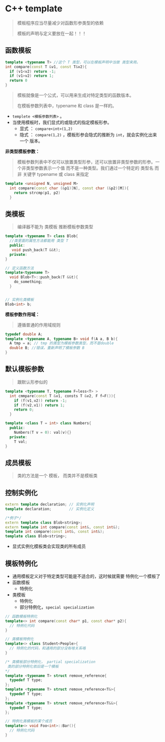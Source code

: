 # C++ template



> 模板程序应当尽量减少对函数形参类型的依赖
>
> 模板的声明与定义要放在一起！！！



## 函数模板

```c++
template <typename T> //这个 T 类型，可以在模板声明中当做 类型来用。
int compare(const T &v1, const T&v2){
  if (v1<v2) return -1;
  if (v1>v2) return 1;
  return 0
}
```

> 模板就像是一个公式，可以用来生成对特定类型的函数版本。
>
> 在模板参数列表中，typename 和 class 是一样的。



* `templete <模板参数列表>` 。
* 当使用模板时，我们显式的或隐式的指定模板形参。
  * 显式 ： `compare<int>(1,2)` 
  * 隐式 ： `compare(1,2)` ，模板形参会隐式的推断为 `int`，就会实例化出来一个 版本。



**非类型模板参数：** 

> 模板参数列表中不仅可以放置类型形参，还可以放置非类型参数的形参。一个非类型参数表示一个值 而不是一种类型。我们通过一个特定的 类型名 而非 关键字 typename 或 class 来指定

```c++
template <unsigned N, unsigned M>
  int compare(const char (&p1)[N], const char (&p2)[M]){
    return strcmp(p1, p2)
  }
```



## 类模板

> 编译器不能为 类模板 推断模板参数类型

```c++
template <typename T> class Blob{
  //类里面的属性方法都能用 类型 T
  public:
   void push_back(T &&t);
  private:
}

// 定义函数方法
template<typename T>
  void Blob<T>::push_back(T &&t){
    do_something;
  }


// 实例化类模板
Blob<int> b;
```



**模板参数作用域：**

> 遵循普通的作用域规则

```c++
typedef double A;
template <typename A, typename B> void f(A a, B b){
  A tmp = a; // tmp 的类型为模板参数类型，而不是double
  double B; //错误，重新声明了模板参数 B
}
```





## 默认模板参数

> 跟默认形参似的

```c++
template <typename T, typename F=less<T> >
  int cmmpare(const T &v1, consts T &v2, F f=F()){
    if (f(v1,v2)) return -1;
    if (f(v2,v1)) return 1;
    return 0;
  }

template <class T = int> class Numbers{
  public:
    Numbers(T v = 0): val(v){}
  private:
    T val;
}
```



## 成员模板

> 类的方法是一个 模板， 而类并不是模板类



## 控制实例化

```c++
extern template declaration; // 实例化声明
template declaration;        // 实例化定义

/*例子*/
extern template class Blob<string>;
extern template int compare(const int&, const int&);
template int compare(const int&, const int&);
template class Blob<string>;
```

* 显式实例化模板类会实现类的所有成员



## 模板特例化

* 通用模板定义对于特定类型可能是不适合的，这时候就需要 特例化一个模板了
* 函数模板
  * 特例化
* 类模板
  * 特例化
  * 部分特例化，`special specialization`

```c++
// 函数模板特例化
template<> int compare(const char* p1, const char* p2){
  // 特例化代码
}

// 类模板特例化
template<> class Student<People>{
  // 特例化的代码，和通用的部分没有啥关系咯
}

/* 类模板部分特例化， partial specialization
 类的部分特例化依旧是一个模板
*/
template <typename T> struct remove_reference{
  typedef T type;
};
template <typename T> struct remove_reference<T&>{
  typedef T type;
};
template <typename T> struct remove_reference<T&&>{
  typedef T type;
};

// 特例化类模板的某个成员
template<> void Foo<int>::Bar(){
  // 特例化代码
}
```



